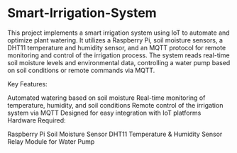 # Smart-Irrigation-System
This project implements a smart irrigation system using IoT to automate and optimize plant watering. It utilizes a Raspberry Pi, soil moisture sensors, a DHT11 temperature and humidity sensor, and an MQTT protocol for remote monitoring and control of the irrigation process. The system reads real-time soil moisture levels and environmental data, controlling a water pump based on soil conditions or remote commands via MQTT.

Key Features:

Automated watering based on soil moisture
Real-time monitoring of temperature, humidity, and soil conditions
Remote control of the irrigation system via MQTT
Designed for easy integration with IoT platforms
Hardware Required:

Raspberry Pi
Soil Moisture Sensor
DHT11 Temperature & Humidity Sensor
Relay Module for Water Pump
